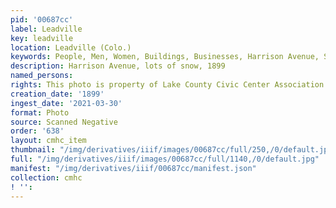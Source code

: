 ```yaml
---
pid: '00687cc'
label: Leadville
key: leadville
location: Leadville (Colo.)
keywords: People, Men, Women, Buildings, Businesses, Harrison Avenue, Snow
description: Harrison Avenue, lots of snow, 1899
named_persons: 
rights: This photo is property of Lake County Civic Center Association.
creation_date: '1899'
ingest_date: '2021-03-30'
format: Photo
source: Scanned Negative
order: '638'
layout: cmhc_item
thumbnail: "/img/derivatives/iiif/images/00687cc/full/250,/0/default.jpg"
full: "/img/derivatives/iiif/images/00687cc/full/1140,/0/default.jpg"
manifest: "/img/derivatives/iiif/00687cc/manifest.json"
collection: cmhc
! '': 
---
```


